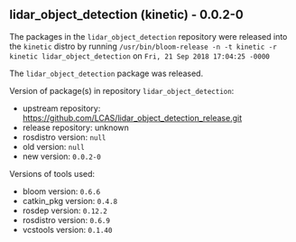 ## lidar_object_detection (kinetic) - 0.0.2-0

The packages in the `lidar_object_detection` repository were released into the `kinetic` distro by running `/usr/bin/bloom-release -n -t kinetic -r kinetic lidar_object_detection` on `Fri, 21 Sep 2018 17:04:25 -0000`

The `lidar_object_detection` package was released.

Version of package(s) in repository `lidar_object_detection`:

- upstream repository: https://github.com/LCAS/lidar_object_detection_release.git
- release repository: unknown
- rosdistro version: `null`
- old version: `null`
- new version: `0.0.2-0`

Versions of tools used:

- bloom version: `0.6.6`
- catkin_pkg version: `0.4.8`
- rosdep version: `0.12.2`
- rosdistro version: `0.6.9`
- vcstools version: `0.1.40`


